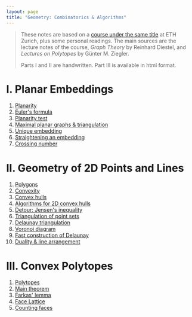 ```yaml
---
layout: page
title: "Geometry: Combinatorics & Algorithms"
---
```


> These notes are based on a [course under the same title](https://www.ti.inf.ethz.ch/ew/courses/Geo21/index.html) at ETH Zurich, plus some personal readings. The main sources are the lecture notes of the course, *Graph Theory* by Reinhard Diestel, and *Lectures on Polytopes* by Günter M. Ziegler.
> 
> Parts I and II are handwritten. Part III is available in html format.

# I. Planar Embeddings

1. [Planarity](./1-1.pdf)
1. [Euler's formula](./1-2.pdf)
1. [Planarity test](./1-3.pdf)
1. [Maximal planar graphs & triangulation](./1-4.pdf)
1. [Unique embedding](./1-5.pdf)
1. [Straightening an embedding](./1-6.pdf)
1. [Crossing number](./1-7.pdf)

# II. Geometry of 2D Points and Lines

1. [Polygons](./2-1.pdf)
1. [Convexity](./2-2.pdf)
1. [Convex hulls](./2-3.pdf)
1. [Algorithms for 2D convex hulls](./2-4.pdf)
1. [Detour: Jensen's inequality](./2-5.pdf)
1. [Triangulation of point sets](./2-6.pdf)
1. [Delaunay triangulation](./2-7.pdf)
1. [Voronoi diagram](./2-8.pdf)
1. [Fast construction of Delaunay](./2-9.html)
1. [Duality & line arrangement](./2-10.pdf)

# III. Convex Polytopes

1. [Polytopes](./3-1.html)
1. [Main theorem](./3-2.html)
1. [Farkas' lemma](./3-3.html)
1. [Face Lattice](./3-4.html)
1. [Counting faces](./3-5.html)

